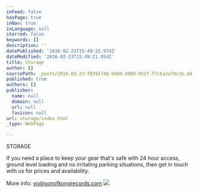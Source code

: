 ```yaml
---
inFeed: false
hasPage: true
inNav: true
inLanguage: null
starred: false
keywords: []
description: ''
datePublished: '2016-02-23T15:49:25.974Z'
dateModified: '2016-02-23T15:49:21.954Z'
title: Storage
author: []
sourcePath: _posts/2016-02-23-f0391748-948d-4989-951f-ffc6a2a79c3e.md
published: true
authors: []
publisher:
  name: null
  domain: null
  url: null
  favicon: null
url: storage/index.html
_type: WebPage

---
```

STORAGE

If you need a place to keep your gear that's safe with 24 hour access, ground level loading and no irritating parking situations, then get in touch with us for prices and availability. 

More info: yo@sonofkongrecords.com ![](https://the-grid-user-content.s3-us-west-2.amazonaws.com/eae9ba6a-8f82-4c77-bb2a-c3410e2d38bb.JPG)